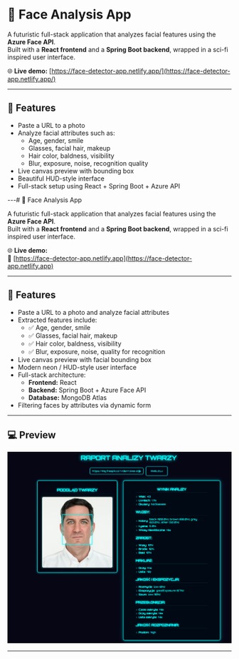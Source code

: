 # 🧠 Face Analysis App

A futuristic full-stack application that analyzes facial features using the **Azure Face API**.  
Built with a **React frontend** and a **Spring Boot backend**, wrapped in a sci-fi inspired user interface.

🌐 **Live demo:** [https://face-detector-app.netlify.app/](https://face-detector-app.netlify.app/)

---

## 📸 Features

- Paste a URL to a photo
- Analyze facial attributes such as:
  - Age, gender, smile
  - Glasses, facial hair, makeup
  - Hair color, baldness, visibility
  - Blur, exposure, noise, recognition quality
- Live canvas preview with bounding box
- Beautiful HUD-style interface
- Full-stack setup using React + Spring Boot + Azure API

---# 🧠 Face Analysis App

A futuristic full-stack application that analyzes facial features using the **Azure Face API**.  
Built with a **React frontend** and a **Spring Boot backend**, wrapped in a sci-fi inspired user interface.

🌐 **Live demo:**  
🔗 [https://face-detector-app.netlify.app](https://face-detector-app.netlify.app)

---

## 📸 Features

- Paste a URL to a photo and analyze facial attributes
- Extracted features include:
  - ✅ Age, gender, smile
  - ✅ Glasses, facial hair, makeup
  - ✅ Hair color, baldness, visibility
  - ✅ Blur, exposure, noise, quality for recognition
- Live canvas preview with facial bounding box
- Modern neon / HUD-style user interface
- Full-stack architecture:
  - **Frontend:** React 
  - **Backend:** Spring Boot + Azure Face API
  - **Database:** MongoDB Atlas
- Filtering faces by attributes via dynamic form


---

## 💻 Preview

![screenshot](src/main/resources/preview.bmp) <!-- <- Replace with your real app screenshot -->

---
